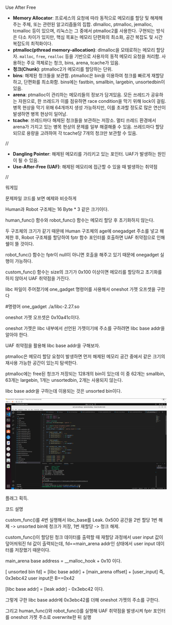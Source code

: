 Use After Free

- **Memory Allocator**: 프로세스의 요청에 따라 동적으로 메모리를 할당 및 해제해주는 주체, 또는 관련된 알고리즘들의 집합. dlmalloc, ptmalloc, jemalloc, tcmalloc 등이 있으며, 리눅스는 그 중에서 ptmalloc2를 사용한다. 구현되는 방식은 다소 차이가 있지만, 핵심 목표는 메모리 단편화의 최소화, 공간 복잡도 및 시간 복잡도의 최적화이다.
- **ptmalloc(pthread memory-allocation)**: dlmalloc을 모태로하는 메모리 할당자. `malloc`, `free`, `realloc` 등을 기반으로 사용자의 동적 메모리 요청을 처리함. 사용하는 주요 객체로는 청크, bins, arena, tcache가 있음.
- **청크(Chunk)**: ptmalloc2가 메모리를 할당하는 단위.
- **bins**: 해제된 청크들을 보관함. ptmalloc은 bin을 이용하여 청크를 빠르게 재할당하고, 단편화를 최소화함. bins에는 fastbin, smallbin, largebin, unsortedbin이 있음.
- **arena**: ptmalloc이 관리하는 메모리들의 정보가 담겨있음. 모든 쓰레드가 공유하는 자원으로, 한 쓰레드가 이를 점유하면 race condition을 막기 위해 lock이 걸림. 병목 현상을 막기 위해 64개까지 생성 가능하지만, 이를 초과할 정도로 많은 연산이 발생하면 병목 현상이 일어남.
- **tcache**: 쓰레드마다 해제된 청크들을 보관하는 저장소. 멀티 쓰레드 환경에서 arena가 가지고 있는 병목 현상의 문제를 일부 해결해줄 수 있음. 쓰레드마다 할당되므로 용량을 고려하여 각 tcache당 7개의 청크만 보관할 수 있음.

//

- **Dangling Pointer**: 해제된 메모리를 가리키고 있는 포인터. UAF가 발생하는 원인이 될 수 있음.
- **Use-After-Free (UAF)**: 해제된 메모리에 접근할 수 있을 때 발생하는 취약점

//

워게임

문제파일 코드를 보면 예제와 비슷하게 

Human과 Robot 구조체는 16 Byte * 3  같은 크기이다.

human_func() 함수와 robot_func() 함수는 메모리 할당 후 초기화하지 않는다.

두 구조체의 크기가 같기 때문에 Human 구조체의 age에 onegadget 주소를 넣고 해제한 후, Robot 구조체를 할당하여 fptr 함수 포인터를 호출하면 UAF 취약점으로 인해 쉘이 뜰 것이다.

robot_func() 함수는 fptr이 null이 아니면 호출을 해주고 있기 때문에 onegadget 실행이 가능하다.

custom_func() 함수는 size의 크기가 0x100 이상이면 메모리를 할당하고 초기화를 하지 않아서 UAF 취약점을 가진다.

libc 파일이 주어졌기에 one_gadget 명령어를 사용해서 oneshot 가젯 오프셋을 구한다

#명령어
one_gadget ./a/libc-2.27.so

oneshot 가젯 오프셋은 0x10a41c이다.

oneshot 가젯은 libc 내부에서 선언된 가젯이기에 주소를 구하려면 libc base addr을 알아야 한다.

UAF 취약점을 활용해 libc base addr을 구해보자.

ptmalloc은 메모리 할당 요청이 발생하면 먼저 해제된 메모리 공간 중에서 같은 크기의 재사용 가능한 공간이 있는지 탐색한다.

ptmalloc에는 free된 청크가 저장되는 128개의 bin이 있는데 이 중 62개는 smallbin, 63개는 largebin, 1개는 unsortedbin, 2개는 사용되지 않는다.

libc base addr을 구하는데 이용되는 것은 unsorted bin이다.

![uaf_overwrite.jpg](https://github.com/JoWoonJi/Dreamhack_Wargame/blob/main/SystemHacking/img/uaf_overwrite.jpg)

플래그 획득.

코드 설명

custom_func()를 4번 실행해서 libc_base를 Leak.
0x500 공간을 2번 할당 1번 해제 -> unsorted bin에 청크가 저장, 1번 재할당 -> 청크 해제.

custom_func()이 할당된 청크 데이터를 출력할 때 재할당 과정에서 user input 값이 덮어씌워진 fd 값이 출력되는데, fd==main_arena addr인 상태에서 user input 데이터를 저장했기 때문이다.

main_arena base address = __malloc_hook + 0x10 이다.

[ unsorted bin fd] = [libc base addr] + [main_arena offset] + [user_input] 즉, 0x3ebc42
user input은 B==0x42

[libc base addr] = [leak addr] - 0x3ebc42 이다.

그렇게 구한 libc base addr에 0x3ebc42를 더해 oneshot 가젯의 주소를 구한다.

그리고 human_func()와 robot_func()를 실행해 UAF 취약점을 발생시켜 fptr 포인터를 oneshot 가젯 주소로 overwrite한 뒤 실행
